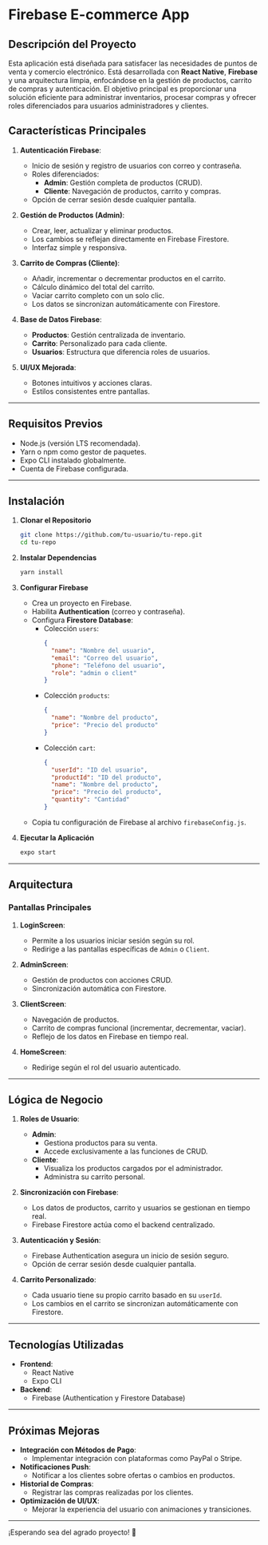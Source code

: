 # Firebase E-commerce App

## Descripción del Proyecto
Esta aplicación está diseñada para satisfacer las necesidades de puntos de venta y comercio electrónico. Está desarrollada con **React Native**, **Firebase** y una arquitectura limpia, enfocándose en la gestión de productos, carrito de compras y autenticación. El objetivo principal es proporcionar una solución eficiente para administrar inventarios, procesar compras y ofrecer roles diferenciados para usuarios administradores y clientes.

## **Características Principales**
1. **Autenticación Firebase**:
   - Inicio de sesión y registro de usuarios con correo y contraseña.
   - Roles diferenciados:
     - **Admin**: Gestión completa de productos (CRUD).
     - **Cliente**: Navegación de productos, carrito y compras.
   - Opción de cerrar sesión desde cualquier pantalla.

2. **Gestión de Productos (Admin)**:
   - Crear, leer, actualizar y eliminar productos.
   - Los cambios se reflejan directamente en Firebase Firestore.
   - Interfaz simple y responsiva.

3. **Carrito de Compras (Cliente)**:
   - Añadir, incrementar o decrementar productos en el carrito.
   - Cálculo dinámico del total del carrito.
   - Vaciar carrito completo con un solo clic.
   - Los datos se sincronizan automáticamente con Firestore.

4. **Base de Datos Firebase**:
   - **Productos**: Gestión centralizada de inventario.
   - **Carrito**: Personalizado para cada cliente.
   - **Usuarios**: Estructura que diferencia roles de usuarios.

5. **UI/UX Mejorada**:
   - Botones intuitivos y acciones claras.
   - Estilos consistentes entre pantallas.

---

## **Requisitos Previos**
- Node.js (versión LTS recomendada).
- Yarn o npm como gestor de paquetes.
- Expo CLI instalado globalmente.
- Cuenta de Firebase configurada.

---

## **Instalación**

1. **Clonar el Repositorio**
   ```bash
   git clone https://github.com/tu-usuario/tu-repo.git
   cd tu-repo
   ```

2. **Instalar Dependencias**
   ```bash
   yarn install
   ```

3. **Configurar Firebase**
   - Crea un proyecto en Firebase.
   - Habilita **Authentication** (correo y contraseña).
   - Configura **Firestore Database**:
     - Colección `users`:
       ```json
       {
         "name": "Nombre del usuario",
         "email": "Correo del usuario",
         "phone": "Teléfono del usuario",
         "role": "admin o client"
       }
       ```
     - Colección `products`:
       ```json
       {
         "name": "Nombre del producto",
         "price": "Precio del producto"
       }
       ```
     - Colección `cart`:
       ```json
       {
         "userId": "ID del usuario",
         "productId": "ID del producto",
         "name": "Nombre del producto",
         "price": "Precio del producto",
         "quantity": "Cantidad"
       }
       ```
   - Copia tu configuración de Firebase al archivo `firebaseConfig.js`.

4. **Ejecutar la Aplicación**
   ```bash
   expo start
   ```

---

## **Arquitectura**

### **Pantallas Principales**
1. **LoginScreen**:
   - Permite a los usuarios iniciar sesión según su rol.
   - Redirige a las pantallas específicas de `Admin` o `Client`.

2. **AdminScreen**:
   - Gestión de productos con acciones CRUD.
   - Sincronización automática con Firestore.

3. **ClientScreen**:
   - Navegación de productos.
   - Carrito de compras funcional (incrementar, decrementar, vaciar).
   - Reflejo de los datos en Firebase en tiempo real.

4. **HomeScreen**:
   - Redirige según el rol del usuario autenticado.

---

## **Lógica de Negocio**
1. **Roles de Usuario**:
   - **Admin**:
     - Gestiona productos para su venta.
     - Accede exclusivamente a las funciones de CRUD.
   - **Cliente**:
     - Visualiza los productos cargados por el administrador.
     - Administra su carrito personal.

2. **Sincronización con Firebase**:
   - Los datos de productos, carrito y usuarios se gestionan en tiempo real.
   - Firebase Firestore actúa como el backend centralizado.

3. **Autenticación y Sesión**:
   - Firebase Authentication asegura un inicio de sesión seguro.
   - Opción de cerrar sesión desde cualquier pantalla.

4. **Carrito Personalizado**:
   - Cada usuario tiene su propio carrito basado en su `userId`.
   - Los cambios en el carrito se sincronizan automáticamente con Firestore.

---

## **Tecnologías Utilizadas**
- **Frontend**:
  - React Native
  - Expo CLI
- **Backend**:
  - Firebase (Authentication y Firestore Database)

---

## **Próximas Mejoras**
- **Integración con Métodos de Pago**:
  - Implementar integración con plataformas como PayPal o Stripe.
- **Notificaciones Push**:
  - Notificar a los clientes sobre ofertas o cambios en productos.
- **Historial de Compras**:
  - Registrar las compras realizadas por los clientes.
- **Optimización de UI/UX**:
  - Mejorar la experiencia del usuario con animaciones y transiciones.

---

¡Esperando sea del agrado proyecto! 🎉
